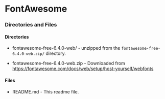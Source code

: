 # FontAwesome

### Directories and Files

#### Directories

- fontawesome-free-6.4.0-web/ - unzipped from the `fontawesome-free-6.4.0-web.zip/` directory.

- fontawesome-free-6.4.0-web.zip - Downloaded from https://fontawesome.com/docs/web/setup/host-yourself/webfonts

#### Files

- README.md - This readme file.
